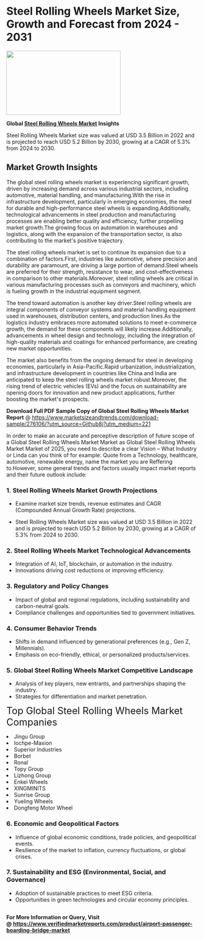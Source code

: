 <H1>Steel Rolling Wheels Market Size, Growth and Forecast from 2024 - 2031</H1><img class="aligncenter size-medium wp-image-584254" src="https://thirdeyenews.in/wp-content/uploads/2024/09/Global-Market-Research-300x168.jpeg" alt="" width="300" height="168" /><p><strong>Global&nbsp;<a href="https://www.marketsizeandtrends.com/download-sample/276106/?utm_source=Github8j?utm_medium=221">Steel Rolling Wheels Market</a> Insights</strong></p><p>Steel Rolling Wheels Market size was valued at USD 3.5 Billion in 2022 and is projected to reach USD 5.2 Billion by 2030, growing at a CAGR of 5.3% from 2024 to 2030.</p><p><h2>Market Growth Insights</h2> <p>The global steel rolling wheels market is experiencing significant growth, driven by increasing demand across various industrial sectors, including automotive, material handling, and manufacturing.With the rise in infrastructure development, particularly in emerging economies, the need for durable and high-performance steel wheels is expanding.Additionally, technological advancements in steel production and manufacturing processes are enabling better quality and efficiency, further propelling market growth.The growing focus on automation in warehouses and logistics, along with the expansion of the transportation sector, is also contributing to the market's positive trajectory.</p> <p>The steel rolling wheels market is set to continue its expansion due to a combination of factors.First, industries like automotive, where precision and durability are paramount, are driving a large portion of demand.Steel wheels are preferred for their strength, resistance to wear, and cost-effectiveness in comparison to other materials.Moreover, steel rolling wheels are critical in various manufacturing processes such as conveyors and machinery, which is fueling growth in the industrial equipment segment.</p> <p>The trend toward automation is another key driver.Steel rolling wheels are integral components of conveyor systems and material handling equipment used in warehouses, distribution centers, and production lines.As the logistics industry embraces more automated solutions to meet e-commerce growth, the demand for these components will likely increase.Additionally, advancements in wheel design and technology, including the integration of high-quality materials and coatings for enhanced performance, are creating new market opportunities.</p> <p>The market also benefits from the ongoing demand for steel in developing economies, particularly in Asia-Pacific.Rapid urbanization, industrialization, and infrastructure development in countries like China and India are anticipated to keep the steel rolling wheels market robust.Moreover, the rising trend of electric vehicles (EVs) and the focus on sustainability are opening doors for innovation and new product applications, further boosting the market's prospects.</p> <p><span class=""><strong>Download Full PDF Sample Copy of Global Steel Rolling Wheels Market Report</strong> @ <a href="https://www.marketsizeandtrends.com/download-sample/276106/?utm_source=Github8j?utm_medium=221" target="_blank">https://www.marketsizeandtrends.com/download-sample/276106/?utm_source=Github8j?utm_medium=221</a></span></p><p>In order to make an accurate and perceptive description of future scope of a Global&nbsp;Steel Rolling Wheels Market Market as Global&nbsp;Steel Rolling Wheels Market Market of 2025, you need to describe a clear Vision &ndash; What Industry or Linda can you think of for example: Quote from a Technology, healthcare, automotive, renewable energy, name the market you are Reffering to.However, some general trends and factors usually impact market reports and their future outlook include:</p><h3>1.&nbsp;<strong>Steel Rolling Wheels Market Growth Projections</strong></h3><ul><li>Examine market size trends, revenue estimates and CAGR (Compounded Annual Growth Rate) projections.</li><li><p>Steel Rolling Wheels Market size was valued at USD 3.5 Billion in 2022 and is projected to reach USD 5.2 Billion by 2030, growing at a CAGR of 5.3% from 2024 to 2030.</p></li></ul><h3>2.&nbsp;<strong>Steel Rolling Wheels Market Technological Advancements</strong></h3><ul><li>Integration of AI, IoT, blockchain, or automation in the industry.</li><li>Innovations driving cost reductions or improving efficiency.</li></ul><h3>3.&nbsp;<strong>Regulatory and Policy Changes</strong></h3><ul><li>Impact of global and regional regulations, including sustainability and carbon-neutral goals.</li><li>Compliance challenges and opportunities tied to government initiatives.</li></ul><h3>4.&nbsp;<strong>Consumer Behavior Trends</strong></h3><ul><li>Shifts in demand influenced by generational preferences (e.g., Gen Z, Millennials).</li><li>Emphasis on eco-friendly, ethical, or personalized products/services.</li></ul><h3>5.&nbsp;<strong>Global Steel Rolling Wheels Market Competitive Landscape</strong></h3><ul><li>Analysis of key players, new entrants, and partnerships shaping the industry.</li><li>Strategies for differentiation and market penetration.</li></ul><p data-pm-slice="1 1 []"><span style="color: inherit; font-family: inherit; font-size: 25px;">Top Global Steel Rolling Wheels Market Companies</span></p><div class="" data-test-id=""><p><li>Jingu Group</li><li> Iochpe-Maxion</li><li> Superior Industries</li><li> Borbet</li><li> Ronal</li><li> Topy Group</li><li> Lizhong Group</li><li> Enkei Wheels</li><li> XINGMINITS</li><li> Sunrise Group</li><li> Yueling Wheels</li><li> Dongfeng Motor Wheel</li></p></div><h3>6.&nbsp;<strong>Economic and Geopolitical Factors</strong></h3><ul><li>Influence of global economic conditions, trade policies, and geopolitical events.</li><li>Resilience of the market to inflation, currency fluctuations, or global crises.</li></ul><h3>7.&nbsp;<strong>Sustainability and ESG (Environmental, Social, and Governance)</strong></h3><ul><li>Adoption of sustainable practices to meet ESG criteria.</li><li>Opportunities in green technologies and circular economy principles.</li></ul><h2><strong style="font-size: 14px;">For More Information or Query, Visit @&nbsp;</strong><a style="background-color: #ffffff; font-size: 14px;" href="https://www.marketsizeandtrends.com/report/steel-rolling-wheels-market/" target="_blank">https://www.verifiedmarketreports.com/product/airport-passenger-boarding-bridge-market</a></h2>